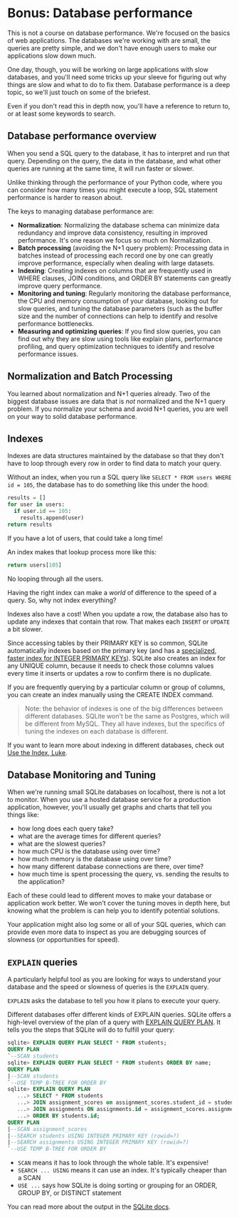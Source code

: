# Bonus: Database performance

This is not a course on database performance. We're focused on the basics of web applications. The databases we're working with are small, the queries are pretty simple, and we don't have enough users to make our applications slow down much.

One day, though, you will be working on large applications with slow databases, and you'll need some tricks up your sleeve for figuring out why things are slow and what to do to fix them. Database performance is a deep topic, so we'll just touch on some of the briefest. 

Even if you don't read this in depth now, you'll have a reference to return to, or at least some keywords to search.

## Database performance overview

When you send a SQL query to the database, it has to interpret and run that query. Depending on the query, the data in the database, and what other queries are running at the same time, it will run faster or slower. 

Unlike thinking through the performance of your Python code, where you can consider how many times you might execute a loop, SQL statement performance is harder to reason about.

The keys to managing database performance are:

- **Normalization**: Normalizing the database schema can minimize data redundancy and improve data consistency, resulting in improved performance. It's one reason we focus so much on Normalization.
- **Batch processing** (avoiding the N+1 query problem): Processing data in batches instead of processing each record one by one can greatly improve performance, especially when dealing with large datasets.
- **Indexing**: Creating indexes on columns that are frequently used in WHERE clauses, JOIN conditions, and ORDER BY statements can greatly improve query performance.
- **Monitoring and tuning**: Regularly monitoring the database performance, the CPU and memory consumption of your database, looking out for slow queries, and tuning the database parameters (such as the buffer size and the number of connections can help to identify and resolve performance bottlenecks.
- **Measuring and optimizing queries**: If you find slow queries, you can find out why they are slow using tools like explain plans, performance profiling, and query optimization techniques to identify and resolve performance issues.

## Normalization and Batch Processing

You learned about normalization and N+1 queries already. Two of the biggest database issues are data that is _not_ normalized and the N+1 query problem. If you normalize your schema and avoid N+1 queries, you are well on your way to solid database performance.

## Indexes

Indexes are data structures maintained by the database so that they don't have to loop through every row in order to find data to match your query.

Without an index, when you run a SQL query like `SELECT * FROM users WHERE id = 105`, the database has to do something like this under the hood:

```python
results = []
for user in users:
  if user.id == 105:
    results.append(user)
return results
```

If you have a lot of users, that could take a long time!

An index makes that lookup process more like this:

```python
return users[105]
```

No looping through all the users.

Having the right index can make a _world_ of difference to the speed of a query. So, why not index everything?

Indexes also have a cost! When you update a row, the database also has to update any indexes that contain that row. That makes each `INSERT` or `UPDATE` a bit slower.

Since accessing tables by their PRIMARY KEY is so common, SQLite automatically indexes based on the primary key (and has a [specialized, faster index for INTEGER PRIMARY KEYs](https://www.sqlite.org/lang_createtable.html#rowid)). SQLite also creates an index for any UNIQUE column, because it needs to check those columns values every time it inserts or updates a row to confirm there is no duplicate.

If you are frequently querying by a particular column or group of columns, you can create an index manually using the CREATE INDEX command.

> Note: the behavior of indexes is one of the big differences between different databases. SQLite won't be the same as Postgres, which will be different from MySQL. They all have indexes, but the specifics of tuning the indexes on each database is different.

If you want to learn more about indexing in different databases, check out [Use the Index, Luke](https://use-the-index-luke.com/).

## Database Monitoring and Tuning

When we're running small SQLite databases on localhost, there is not a lot to monitor. When you use a hosted database service for a production application, however, you'll usually get graphs and charts that tell you things like:

- how long does each query take?
- what are the average times for different queries?
- what are the slowest queries?
- how much CPU is the database using over time?
- how much memory is the database using over time?
- how many different database connections are there, over time?
- how much time is spent processing the query, vs. sending the results to the application?

Each of these could lead to different moves to make your database or application work better. We won't cover the tuning moves in depth here, but knowing what the problem is can help you to identify potential solutions.

Your application might also log some or all of your SQL queries, which can provide even more data to inspect as you are debugging sources of slowness (or opportunities for speed).

## `EXPLAIN` queries

A particularly helpful tool as you are looking for ways to understand your database and the speed or slowness of queries is the `EXPLAIN` query.

`EXPLAIN` asks the database to tell you how it plans to execute your query.

Different databases offer different kinds of EXPLAIN queries. SQLite offers a high-level overview of the plan of a query with [EXPLAIN QUERY PLAN](https://www.sqlite.org/eqp.html). It tells you the steps that SQLite will do to fulfill your query:

```sql
sqlite> EXPLAIN QUERY PLAN SELECT * FROM students;
QUERY PLAN
`--SCAN students
sqlite> EXPLAIN QUERY PLAN SELECT * FROM students ORDER BY name;
QUERY PLAN
|--SCAN students
`--USE TEMP B-TREE FOR ORDER BY
sqlite> EXPLAIN QUERY PLAN
   ...> SELECT * FROM students
   ...> JOIN assignment_scores on assignment_scores.student_id = students.id
   ...> JOIN assignments ON assignments.id = assignment_scores.assignment_id
   ...> ORDER BY students.id;
QUERY PLAN
|--SCAN assignment_scores
|--SEARCH students USING INTEGER PRIMARY KEY (rowid=?)
|--SEARCH assignments USING INTEGER PRIMARY KEY (rowid=?)
`--USE TEMP B-TREE FOR ORDER BY
```

- `SCAN` means it has to look through the whole table. It's expensive!
- `SEARCH ... USING` means it can use an index. It's typically cheaper than a SCAN
- `USE ...` says how SQLite is doing sorting or grouping for an ORDER, GROUP BY, or DISTINCT statement

You can read more about the output in the [SQLite docs](https://www.sqlite.org/eqp.html).

